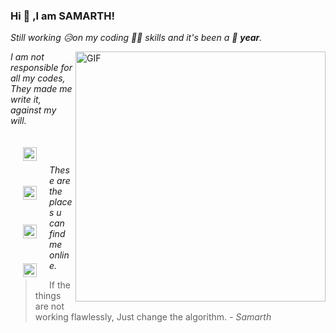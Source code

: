 ### Hi 👋 ,I am SAMARTH!
*Still working 😥on my coding 👨‍💻 skills and it's been a 🥰 **year**.*


<img align="right" alt="GIF" width="400px" src="https://i1.wp.com/media1.giphy.com/media/BemKqR9RDK4V2/giphy.gif" />


*I am not responsible for all my codes,*
<br/>
*They made me write it, against my will.*

<a href="https://www.instagram.com/heyitsamarth">
  <img align="left" style="margin:20px" alt="samarth's instagram" width="22px" src="https://cdn.jsdelivr.net/npm/simple-icons@v3/icons/instagram.svg" />
</a>
     <a href="https://www.hackerrank.com/heyitSamarth?hr_r=1">
  <img align="left" style="margin:20px" alt="Hacker rank" width="22px" src="https://upload.wikimedia.org/wikipedia/commons/thumb/4/40/HackerRank_Icon-1000px.png/220px-HackerRank_Icon-1000px.png" />
</a>
     <a href="https://www.codechef.com/users/samarthdubey49">
  <img align="left" style="margin:20px" alt="Code chef " width="22px" src="https://avatars1.githubusercontent.com/u/11960354?s=460&u=a77c97db3237e61ac0548a9d887f35c74c7e595e&v=4" />
</a>
      <a href="https://auth.geeksforgee ks.org/user/samarthdubey49/practice/">
  <img align="left" style="margin:20px" alt="Code chef " width="22px" src="https://www.geeksforgeeks.org/wp-content/uploads/gfg_200X200-1.png" />
</a>
<br/>
<br/>

*These are the places u can find me online.*




> If the things are not working flawlessly,
> Just change the algorithm.
> *- Samarth*

